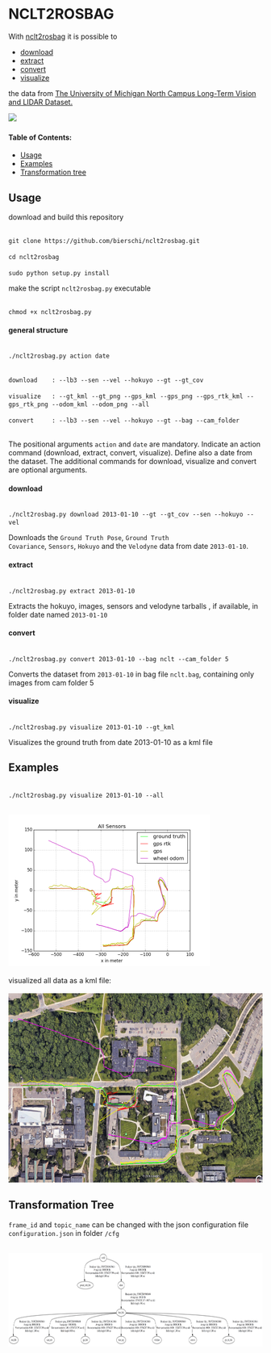 # NCLT2ROSBAG

With [nclt2rosbag](https://github.com/bierschi/nclt2rosbag) it is possible to

- [download](https://github.com/bierschi/nclt2rosbag#download)
- [extract](https://github.com/bierschi/nclt2rosbag#extract)
- [convert](https://github.com/bierschi/nclt2rosbag#convert)
- [visualize](https://github.com/bierschi/nclt2rosbag#visualize)

the data from [The University of Michigan North Campus Long-Term Vision and LIDAR Dataset.](http://robots.engin.umich.edu/nclt/)


![](examples/rviz_example.gif)


#### Table of Contents:

- [Usage](https://github.com/bierschi/nclt2rosbag#usage)
- [Examples](https://github.com/bierschi/nclt2rosbag#examples)
- [Transformation tree](https://github.com/bierschi/nclt2rosbag#transformation-tree)





## Usage
download and build this repository
<pre><code>
git clone https://github.com/bierschi/nclt2rosbag.git <br>
cd nclt2rosbag <br>
sudo python setup.py install
</pre></code>

make the script <code>nclt2rosbag.py</code> executable
<pre><code>
chmod +x nclt2rosbag.py
</pre></code>

#### general structure

<pre><code>
./nclt2rosbag.py action date<br><br>
download &nbsp;&nbsp;&nbsp;: --lb3 --sen --vel --hokuyo --gt --gt_cov <br>
visualize&nbsp;&nbsp;&nbsp: --gt_kml --gt_png --gps_kml --gps_png --gps_rtk_kml --gps_rtk_png --odom_kml --odom_png --all <br>
convert&nbsp;&nbsp;&nbsp;&nbsp;&nbsp: --lb3 --sen --vel --hokuyo --gt --bag --cam_folder
</pre></code>
<br>
The positional arguments <code>action</code> and <code>date</code> are mandatory. Indicate an action command (download, extract, convert, visualize). 
Define also a date from the dataset. The additional commands for download, visualize and convert are optional arguments.


#### download

<pre><code>
./nclt2rosbag.py download 2013-01-10 --gt --gt_cov --sen --hokuyo --vel
</pre></code>
Downloads the <code>Ground Truth Pose</code>, <code>Ground Truth Covariance</code>, <code>Sensors</code>, 
<code>Hokuyo</code> and the <code>Velodyne</code> data from date <code>2013-01-10</code>.

#### extract

<pre><code>
./nclt2rosbag.py extract 2013-01-10
</pre></code>
Extracts the hokuyo, images, sensors and velodyne tarballs , if available, in folder date named <code>2013-01-10</code>

#### convert

<pre><code>
./nclt2rosbag.py convert 2013-01-10 --bag nclt --cam_folder 5
</pre></code>
Converts the dataset from <code>2013-01-10</code> in bag file <code>nclt.bag</code>, containing only images from cam folder 5 

#### visualize

<pre><code>
./nclt2rosbag.py visualize 2013-01-10 --gt_kml
</pre></code>
Visualizes the ground truth from date 2013-01-10 as a kml file 


## Examples

<pre><code>
./nclt2rosbag.py visualize 2013-01-10 --all
</pre></code>

<div align="left">
  <br>
  <img src="examples/nclt_all_png.png" alt="example" width="400" height="300">
</div>

<br>
visualized all data as a kml file:

<div align="left">
  <br>
  <img src="examples/nclt_all_kml.png" alt="example" width="673" height="375">
</div>


## Transformation Tree
<code>frame_id</code> and <code>topic_name</code> can be changed with the json configuration file 
<code>configuration.json</code> in folder <code>/cfg</code>

<div align="left">
  <br>
  <img src="tf_tree/nclt_tf_tree.png" alt="example" width="988" height="185">
</div>